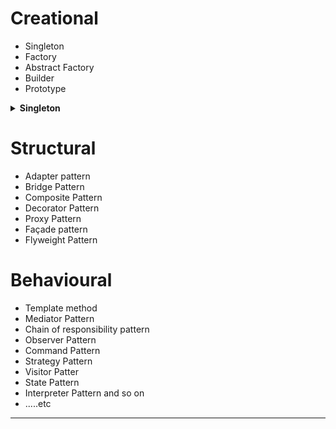 # Creational

- Singleton
- Factory
- Abstract Factory
- Builder
- Prototype

<details> <summary><b>Singleton</b></summary>
<p>
  
 - Ensures that a class can only have one object
 - How to create singleton class
   - <b>Approach 1 </b>SingletonExample1-  Eager Initialization
     - Instance of singleton class is created at the time of class loading
     - Drawback of eager initialization is that, instance gets created even though client is not using it, it aslo do not provide options for exception handling.
     - Create private constructor
     - Create a private attribute of class type and initialize it
     - Create an static method that will allow client to access the object.
   - <b>Approach 2 </b>SingletonExample2- Static Block Initialization
     - It is similar to eager initialization the only difference is that the instance of the class created in static block that provides the opitons for exception handling.
   - <b>Approach 3</b> SingletonExample3- Lazy Initialization
     - Create instace in a global access method.
     - Drawback - When it comes to multithreaded application, it can cause issue when multiple threads are in the ```if``` block at the same time.- It destroy the singleton pattern/principle and both the thread will get different instance/object.
  
   - <b>Approach 4</b> SingletonExample4- ThreadSafe
     - Simplest way to create thread safe singleton class is to make the global access method ```synchronized```
     - The drawback of this technique is, it reduce the performance because of the cost associated with the synchronized method. To avoid this double-checked locking principle is used refer ```SingletonExample5.java``` class.
   - <b>Approach 5</b> SingletonExample5- Bill Pugh Method
     - Prior to java 5, java memory model had a lot of issues, approaches above we used to fail in certain situation where multiple thread try to get the instace of the isngleton class simultaneously.
    - Bill Paugh introduced a new approach to create singleton class using static inner class.
    - Inner static class gets loaded in the memory only when someone call getInstance method.
- Where to use singleton patter? [Ans](https://stackoverflow.com/questions/3192095/where-exactly-the-singleton-pattern-is-used-in-real-application)
 - Example 
   - java api -> java.lang.Runtime#getRuntime()
  
</p>
</details>

# Structural

- Adapter pattern
- Bridge Pattern
- Composite Pattern
- Decorator Pattern
- Proxy Pattern
- Façade pattern
- Flyweight Pattern


# Behavioural

- Template method
- Mediator Pattern
- Chain of responsibility pattern
- Observer Pattern
- Command Pattern
- Strategy Pattern
- Visitor Patter
- State Pattern
- Interpreter Pattern and so on
- .....etc

<hr/>

